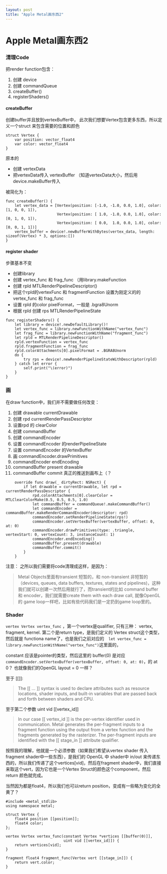 ```yaml
---
layout: post
title: "Apple Metal画东西2"
---
```


# Apple Metal画东西2


### 清理Code

把render function包含：

1. 创建 device
2. 创建 commandQueue
3. createBuffer()
4. registerShaders()


#### createBuffer

创建buffer并且放到vertexBuffer中， 此次我们想要Vertex包含更多东西，所以定义一个struct 来包含需要的位置和颜色

```
struct Vertex {
    var position: vector_float4
    var color: vector_float4
}
```


原本的 

- 创建 vertexData
- 把vertexData传入 vertexBuffer （知道vertexData大小，然后用device.makeBuffer传入

被简化为：

```
func createBuffer() {
    let vertex_data = [Vertex(position: [-1.0, -1.0, 0.0, 1.0], color: [1, 0, 0, 1]),
                       Vertex(position: [ 1.0, -1.0, 0.0, 1.0], color: [0, 1, 0, 1]),
                       Vertex(position: [ 0.0,  1.0, 0.0, 1.0], color: [0, 0, 1, 1])]
    vertex_buffer = device!.newBufferWithBytes(vertex_data, length: sizeof(Vertex) * 3, options:[])
}
```

#### register shader

步骤基本不变

- 创建library
- 创建 vertex\_func 和 frag\_func （用library.makeFunction
- 创建 rpld MTLRenderPipelineDescriptor()
- 把这个rpld的vertexFunc 和 fragmentFunction 设置为刚定义的的vertex\_func 和 frag_func
- 设置 rpld 的color pixelFormat，一般是 .bgra8Unorm
- 根据 rpld 创建 rps MTLRenderPipelineState


```
func registerShaders() {
    let library = device!.newDefaultLibrary()!
    let vertex_func = library.newFunctionWithName("vertex_func")
    let frag_func = library.newFunctionWithName("fragment_func")
    let rpld = MTLRenderPipelineDescriptor()
    rpld.vertexFunction = vertex_func
    rpld.fragmentFunction = frag_func
    rpld.colorAttachments[0].pixelFormat = .BGRA8Unorm
    do {
        try rps = device!.newRenderPipelineStateWithDescriptor(rpld)
    } catch let error {
        self.print("\(error)")
    }
}
```


### 画

在draw function中，我们并不需要做任何改变：

1. 创建 drawable currentDrawable
2. 创建 rpd currentRenderPassDescriptor
3. 设置rpd 的 clearColor
4. 创建 commandBuffer
5. 创建 commandEncoder
6. 设置 commandEncoder 的renderPipelineState
7. 设置 commandEncoder 的VertexBuffer
8. 画 commandEncoder.drawPrimitives
9. commandEncoder endEncoding
10. commandBuffer present drawable
11. commandBuffer commit 真正的推送到画布上（？


```
    override func draw(_ dirtyRect: NSRect) {
        if let drawable = currentDrawable, let rpd = currentRenderPassDescriptor {
            rpd.colorAttachments[0].clearColor = MTLClearColorMake(0.5, 0.5, 0.5, 1.0)
            let commandBuffer = commandQueue!.makeCommandBuffer()
            let commandEncoder = commandBuffer.makeRenderCommandEncoder(descriptor: rpd)
            commandEncoder.setRenderPipelineState(rps!)
            commandEncoder.setVertexBuffer(vertexBuffer, offset: 0, at: 0)
            commandEncoder.drawPrimitives(type: .triangle, vertexStart: 0, vertexCount: 3, instanceCount: 1)
            commandEncoder.endEncoding()
            commandBuffer.present(drawable)
            commandBuffer.commit()
        }
    }
```

注意： 之所以我们需要将code清理成这样，是因为：

> Metal Objects里面有transient 短暂的，和 non-transient 非短暂的（devices, queues, data buffers, textures, states and pipelines)，这种我们就可以创建一次然后用就行了，而transient的比如 command buffer 和 encoder，我们就需要create them with each draw call, 就像OpenGL 的 game loop一样吧，比如有些代码我们是一定扔到game loop里的。


### Shader

`vertex Vertex vertex_func` ，第一个vertex是qualifier, 只有三种： vertex, fragment, kernel. 第二个是return type，是我们定义的 Vertex struct这个类型，然后就是 functiona name了，也是我们之前对应的`  let vertex_func = library.newFunctionWithName("vertex_func")`这里面的，

constant 应该是pointer的类型，然后这里的 buffer(0) 是对应 `commandEncoder.setVertexBuffer(vertexBuffer, offset: 0, at: 0)`，的 at 0？ 也就像我们的OpenGL layout = 0 一样？


至于 [[]]:

> The [[ … ]] syntax is used to declare attributes such as resource locations, shader inputs, and built-in variables that are passed back and forth between shaders and CPU.

至于第二个参数 uint vid [[vertex_id]]

>  In our case [[ vertex_id ]] is the per-vertex identifier used in communication. Metal generates the per-fragment inputs to a fragment function using the output from a vertex function and the fragments generated by the rasterizer. The per-fragment inputs are identified with the [[ stage_in ]] attribute qualifier.

按照我的理解，他就是一个必须参数（如果我们希望从vertex shader 传入 fragment shader中一些东西），是我们的 OpenGL 中 shader中 in/out 来传递东西的，所以我们传递了这个vertices[vid]，然后在fragment shader中，我们直接来取这个vert，因为它也是一个Vertex Struct的颜色这个component，然后return 颜色就完成。

当然因为都是float4，所以我们也可以return position，变成有一些略为变化的全黄了？


```
#include <metal_stdlib>
using namespace metal;

struct Vertex {
    float4 position [[position]];
    float4 color;
};

vertex Vertex vertex_func(constant Vertex *vertices [[buffer(0)]],
                          uint vid [[vertex_id]]) {
    return vertices[vid];
}

fragment float4 fragment_func(Vertex vert [[stage_in]]) {
    return vert.color;
}

```


